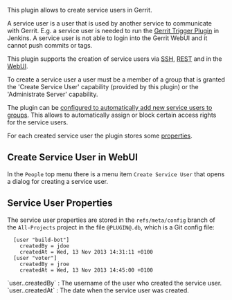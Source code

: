 This plugin allows to create service users in Gerrit.

A service user is a user that is used by another service to communicate
with Gerrit. E.g. a service user is needed to run the
[Gerrit Trigger Plugin](https://wiki.jenkins-ci.org/display/JENKINS/Gerrit+Trigger)
in Jenkins. A service user is not able to login into the Gerrit WebUI
and it cannot push commits or tags.

This plugin supports the creation of service users via [SSH](cmd-create.md),
[REST](rest-api-config.md) and in the [WebUI](#webui).

To create a service user a user must be a member of a group that is
granted the 'Create Service User' capability (provided by this plugin)
or the 'Administrate Server' capability.

The plugin can be [configured to automatically add new service users to
groups](config.md#group). This allows to automatically assign or
block certain access rights for the service users.

For each created service user the plugin stores some
[properties](#properties).

<a id="webui"></a>
Create Service User in WebUI
----------------------------
In the `People` top menu there is a menu item `Create Service User`
that opens a dialog for creating a service user.

<a id="properties"></a>
Service User Properties
-----------------------
The service user properties are stored in the `refs/meta/config` branch
of the `All-Projects` project in the file `@PLUGIN@.db`, which is a
Git config file:

```
  [user "build-bot"]
    createdBy = jdoe
    createdAt = Wed, 13 Nov 2013 14:31:11 +0100
  [user "voter"]
    createdBy = jroe
    createdAt = Wed, 13 Nov 2013 14:45:00 +0100
```

<a id="createdBy">
`user.<service-user-name>.createdBy`
: The username of the user who created the service user.

<a id="createdAt">
`user.<service-user-name>.createdAt`
: The date when the service user was created.

